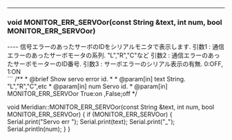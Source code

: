 ----  
<h3>void MONITOR_ERR_SERVOor(const String &text, int num, bool MONITOR_ERR_SERVOor)</h3>
----  
信号エラーのあったサーボのIDをシリアルモニタで表示します.   
引数1 : 通信エラーのあったサーボモータの系列. "L","R","C"など  
引数2 : 通信エラーのあったサーボモーターのID番号.   
引数3 : サーボエラーのシリアル表示の有無.  0:OFF, 1:ON  
  
<br>  
```  
/**
 * @brief Show servo error id.
 *
 * @param[in] text String. "L","R","C",etc
 * @param[in] num Servo id.
 * @param[in] MONITOR_ERR_SERVOor True:on ,False;off
 */  
  
void Meridian::MONITOR_ERR_SERVOor(const String &text, int num, bool MONITOR_ERR_SERVOor)
{
    if (MONITOR_ERR_SERVOor)
    {
        Serial.print("Servo err ");
        Serial.print(text);
        Serial.print("_");
        Serial.println(num);
    }
}
```